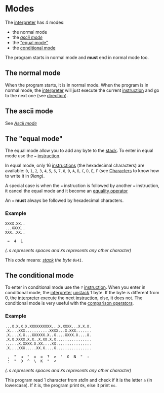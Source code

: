 # Modes

The [interpreter](interpreter.md) has 4 modes:
  - the normal mode
  - the [*ascii mode*](ascii_mode.md)
  - the ["equal mode"](equal_mode.md)
  - the [conditional mode](cond_mode.md)

The program starts in normal mode and **must** end in normal mode too.

## The normal mode

When the program starts, it is in normal mode.
When the program is in normal mode, the [interpreter](interpreter.md) will just execute the current [instruction](instructions.md) and go to the next one (see [direction](direction.md)).


## The ascii mode

See [*Ascii mode*](ascii_mode.md)


## The "equal mode"

The equal mode allow you to add any byte to the [stack](stack.md). To enter in equal mode use the `=` [instruction](instructions.md).

In equal mode, only 16 [instructions](instructions.md) (the hexadecimal characters) are available: `0`, `1`, `2`, `3`, `4`, `5`, `6`, `7`, `8`, `9`, `A`, `B`, `C`, `D`, `E`, `F` (see [Characters](characters.md) to know how to write it in *9lang*).

A special case is when the `=` instruction is followed by another `=` instruction, it cancel the equal mode and it become an [equality operator](comparison.md)

An `=` **must** always be followed by hexadecimal characters.


### Example

```
XXXX.XX..
...XXXX..
XXX..XX..

 =  4  1
```
*(`.`s represents spaces and `X`s represents any other character)*

This *code* means: *[stack](stack.md) the byte `0x41`*.


## The conditional mode

To enter in conditional mode use the `?` [instruction](instructions.md).
When you enter in conditional mode, the [interpreter](interpreter.md) [unstack](stack.md) 1 byte.
If the byte is different from 0, the [interpreter](interpreter.md) execute the next [instruction](instruction.md), else, it does not.
The conditional mode is very useful with the [comparison operators](comparison.md).


### Example

```
...X.X.X.X.XXXXXXXXXX...X.XXXX...X.X.X.
.X....XXX...........XXXX...X.XXX.......
.X....X.X...XXXXXX.X..X....XXXX.X....X.
.X.X.XXXX.X.X..X.XX.X.X................
......X.XXXX.X.XX....XX................
.X....XXX.....XX.X....X................

 ,  "  a  "  =  =  ?  v  "  O  N  "  :
 :  "  O  ^  \  K  "  <
```
*(`.`s represents spaces and `X`s represents any other character)*

This program read 1 character from *stdin* and check if it is the letter `a` (in lowercase). If it is, the program print `Ok`, else it print `no`.
